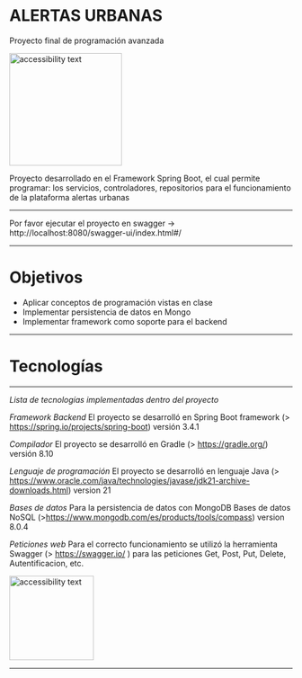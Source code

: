 # ALERTAS URBANAS
Proyecto final de programación avanzada 


<img src="https://cms.rootstack.com/sites/default/files/inline-images/spring-boot.png" width="200" alt="accessibility text">


Proyecto desarrollado en el Framework Spring Boot, el cual permite programar: los servicios, controladores, repositorios para el funcionamiento de la plataforma alertas urbanas

****************************************************************************************************************************************************

Por favor ejecutar el proyecto en swagger -> http://localhost:8080/swagger-ui/index.html#/

****************************************************************************************************************************************************
# Objetivos

* Aplicar conceptos de programación vistas en clase
* Implementar persistencia de datos en Mongo
* Implementar framework como soporte para el backend
*****************************************************************************************************************************************************

# Tecnologías
******************************************************************************************************************************************************
*Lista de tecnologías implementadas dentro del proyecto*

 *Framework Backend*
El proyecto se desarrolló en Spring Boot framework (> https://spring.io/projects/spring-boot) versión 3.4.1

*Compilador*
El proyecto se desarrolló en Gradle (> https://gradle.org/) versión 8.10

 *Lenguaje de programación*
El proyecto se desarrolló en lenguaje Java (> https://www.oracle.com/java/technologies/javase/jdk21-archive-downloads.html)  version 21

*Bases de datos*
Para la persistencia de datos con MongoDB Bases de datos NoSQL (>https://www.mongodb.com/es/products/tools/compass) version 8.0.4

*Peticiones web*
Para el correcto funcionamiento se utilizó la herramienta Swagger (> https://swagger.io/ ) 
para las peticiones Get, Post, Put, Delete, Autentificacion, etc.

<img src="https://raw.githubusercontent.com/swagger-api/swagger.io/wordpress/images/assets/SWE-logo-clr.png" width="150" alt="accessibility text">

****************************************************************************************************************************************************
